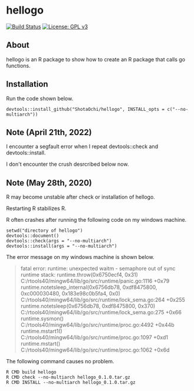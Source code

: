 # hellogo

[![Build Status](https://travis-ci.org/ShotaOchi/hellogo.svg?branch=master)](https://travis-ci.org/ShotaOchi/hellogo)
[![License: GPL v3](https://img.shields.io/badge/License-GPL%20v3-blue.svg)](https://www.gnu.org/licenses/gpl-3.0)

## About
hellogo is an R package to show how to create an R package that calls go functions.

## Installation
Run the code shown below.
```
devtools::install_github("ShotaOchi/hellogo", INSTALL_opts = c("--no-multiarch"))
```

## Note (April 21th, 2022)
I encounter a segfault error when I repeat devtools::check and devtools::install.

I don't encounter the crush desrcribed below now.

## Note (May 28th, 2020)
R may become unstable after check or installation of hellogo.

Restarting R stabilizes R.

R often crashes after running the following code on my windows machine.
```
setwd("directory of hellogo")
devtools::document()
devtools::check(args = "--no-multiarch")
devtools::install(args = "--no-multiarch")
```
The error message on my windows machine is shown below.
> fatal error: runtime: unexpected waitm - semaphore out of sync
runtime stack:
runtime.throw(0x6750ecf4, 0x31)
        C:/rtools40/mingw64/lib/go/src/runtime/panic.go:1116 +0x79
runtime.notetsleep_internal(0x6756db78, 0xdf8475800, 0xc000030480, 0x183e98c0b5fa4, 0x0)
        C:/rtools40/mingw64/lib/go/src/runtime/lock_sema.go:264 +0x255
runtime.notetsleep(0x6756db78, 0xdf8475800, 0x370)
        C:/rtools40/mingw64/lib/go/src/runtime/lock_sema.go:275 +0x66
runtime.sysmon()
        C:/rtools40/mingw64/lib/go/src/runtime/proc.go:4492 +0x44b
runtime.mstart1()
        C:/rtools40/mingw64/lib/go/src/runtime/proc.go:1097 +0xd1
runtime.mstart()
        C:/rtools40/mingw64/lib/go/src/runtime/proc.go:1062 +0x6d

The following command causes no problem.
```
R CMD build hellogo
R CMD check --no-multiarch hellogo_0.1.0.tar.gz
R CMD INSTALL --no-multiarch hellogo_0.1.0.tar.gz
```
